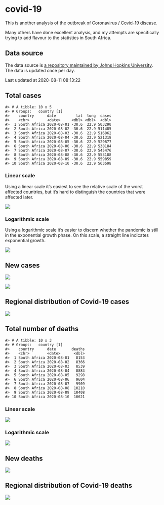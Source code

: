 
<!-- README.md is generated from README.Rmd. Please edit that file -->

# covid-19

<!-- badges: start -->

<!-- badges: end -->

This is another analysis of the outbreak of [Coronavirus / Covid-19
disease](https://en.wikipedia.org/wiki/Coronavirus_disease_2019).

Many others have done excellent analysis, and my attempts are
specifically trying to add flavour to the statistics in South Africa.

## Data source

The data source is [a repository maintained by Johns Hopkins
University](https://github.com/CSSEGISandData/COVID-19). The data is
updated once per day.

Last updated at 2020-08-11 08:13:22

## Total cases

    #> # A tibble: 10 x 5
    #> # Groups:   country [1]
    #>    country      date         lat  long  cases
    #>    <chr>        <date>     <dbl> <dbl>  <dbl>
    #>  1 South Africa 2020-08-01 -30.6  22.9 503290
    #>  2 South Africa 2020-08-02 -30.6  22.9 511485
    #>  3 South Africa 2020-08-03 -30.6  22.9 516862
    #>  4 South Africa 2020-08-04 -30.6  22.9 521318
    #>  5 South Africa 2020-08-05 -30.6  22.9 529877
    #>  6 South Africa 2020-08-06 -30.6  22.9 538184
    #>  7 South Africa 2020-08-07 -30.6  22.9 545476
    #>  8 South Africa 2020-08-08 -30.6  22.9 553188
    #>  9 South Africa 2020-08-09 -30.6  22.9 559859
    #> 10 South Africa 2020-08-10 -30.6  22.9 563598

### Linear scale

Using a linear scale it’s easiest to see the relative scale of the worst
affected countries, but it’s hard to distinguish the countries that were
affected later.

![](README_files/figure-gfm/unnamed-chunk-5-1.png)<!-- -->

### Logarithmic scale

Using a logarithmic scale it’s easier to discern whether the pandemic is
still in the exponential growth phase. On this scale, a straight line
indicates exponential growth.

![](README_files/figure-gfm/unnamed-chunk-6-1.png)<!-- -->

## New cases

![](README_files/figure-gfm/unnamed-chunk-7-1.png)<!-- -->

![](README_files/figure-gfm/unnamed-chunk-8-1.png)<!-- -->

## Regional distribution of Covid-19 cases

![](README_files/figure-gfm/unnamed-chunk-9-1.png)<!-- -->

## Total number of deaths

    #> # A tibble: 10 x 3
    #> # Groups:   country [1]
    #>    country      date       deaths
    #>    <chr>        <date>      <dbl>
    #>  1 South Africa 2020-08-01   8153
    #>  2 South Africa 2020-08-02   8366
    #>  3 South Africa 2020-08-03   8539
    #>  4 South Africa 2020-08-04   8884
    #>  5 South Africa 2020-08-05   9298
    #>  6 South Africa 2020-08-06   9604
    #>  7 South Africa 2020-08-07   9909
    #>  8 South Africa 2020-08-08  10210
    #>  9 South Africa 2020-08-09  10408
    #> 10 South Africa 2020-08-10  10621

### Linear scale

![](README_files/figure-gfm/unnamed-chunk-14-1.png)<!-- -->

### Logarithmic scale

![](README_files/figure-gfm/unnamed-chunk-15-1.png)<!-- -->

## New deaths

![](README_files/figure-gfm/unnamed-chunk-16-1.png)<!-- -->

## Regional distribution of Covid-19 deaths

![](README_files/figure-gfm/unnamed-chunk-17-1.png)<!-- -->
